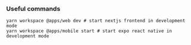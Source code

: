 ### Useful commands

```
yarn workspace @apps/web dev # start nextjs frontend in development mode
yarn workspace @apps/mobile start # start expo react native in development mode
```